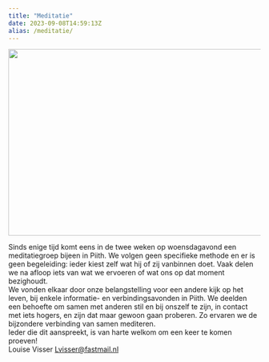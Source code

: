 ```yaml
---
title: "Meditatie"
date: 2023-09-08T14:59:13Z
alias: /meditatie/
---
```


<img alt="Meditatie" srcset="https://res.cloudinary.com/piith/image/upload/f_auto,c_fill,w_745,h_372,q_auto/2023/09/meditatiegroep-louise.jpg#dimensions=large-landscape&amp;align=center 1x, https://res.cloudinary.com/piith/image/upload/f_auto,c_fill,w_745,h_372,q_auto/2023/09/meditatiegroep-louise.jpg#dimensions=large-landscape&amp;align=center 2x" src="https://res.cloudinary.com/piith/image/upload/f_auto,c_fill,w_745,h_372,q_auto/2023/09/meditatiegroep-louise.jpg#dimensions=large-landscape&amp;align=center" width="745" height="372" decoding="async" data-nimg="1" loading="lazy" style="color:transparent">

Sinds enige tijd komt eens in de twee weken op woensdagavond een meditatiegroep bijeen in Piith. We volgen geen specifieke methode en er is geen begeleiding: ieder kiest zelf wat hij of zij vanbinnen doet. Vaak delen we na afloop iets van wat we ervoeren of wat ons op dat moment bezighoudt.  
We vonden elkaar door onze belangstelling voor een andere kijk op het leven, bij enkele informatie- en verbindingsavonden in Piith. We deelden een behoefte om samen met anderen stil en bij onszelf te zijn, in contact met iets hogers, en zijn dat maar gewoon gaan proberen. Zo ervaren we de bijzondere verbinding van samen mediteren.  
Ieder die dit aanspreekt, is van harte welkom om een keer te komen proeven!  
Louise Visser [Lvisser@fastmail.nl](mailto:Lvisser@fastmail.nl)
